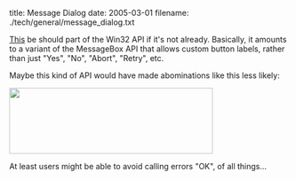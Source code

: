 title: Message Dialog
date: 2005-03-01
filename: ./tech/general/message_dialog.txt

<a href="http://www.sliver.com/dotnet/MessageDialog/">This</a> be
should part of the Win32 API if it's not already.  Basically, it
amounts to a variant of the MessageBox API that allows custom button
labels, rather than just "Yes", "No", "Abort", "Retry", etc.

Maybe this kind of API would have made abominations like this less likely:

<img src="http://digilander.libero.it/chiediloapippo/Engineering/iarchitect/vbsys1.gif"
     height="119" width="366">

At least users might be able to avoid calling errors "OK", of all things...
